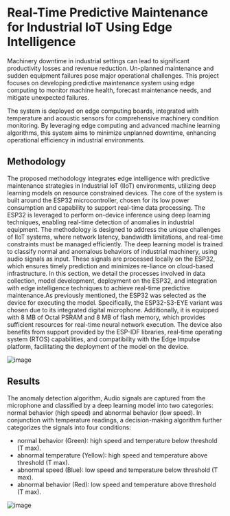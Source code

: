 # Real-Time Predictive Maintenance for Industrial IoT Using Edge Intelligence
Machinery downtime in industrial settings can lead to significant productivity losses and revenue reduction. Un-planned maintenance and sudden equipment failures pose major operational challenges. This project focuses on developing predictive maintenance system using edge computing to monitor machine health, forecast maintenance needs, and mitigate unexpected failures.

The system is deployed on edge computing boards, integrated with temperature and acoustic sensors for comprehensive machinery condition monitoring. By leveraging edge computing and advanced machine learning algorithms, this system aims to minimize unplanned downtime, enhancing operational efficiency in industrial environments.

## Methodology
The proposed methodology integrates edge intelligence with predictive maintenance strategies in Industrial IoT (IIoT) environments, utilizing deep learning models on resource constrained devices. The core of the system is built around the ESP32 microcontroller, chosen for its low power consumption and capability to support real-time data processing. The ESP32 is leveraged to perform on-device inference using deep learning techniques, enabling real-time detection of anomalies in industrial equipment. The methodology is designed to address the unique challenges of IIoT systems, where network latency, bandwidth limitations, and real-time constraints must be managed efficiently. The deep learning model is trained to classify normal and anomalous behaviors of industrial machinery, using audio signals as input. These signals are processed locally on the ESP32, which ensures timely prediction and minimizes re-liance on cloud-based infrastructure. In this section, we detail the processes involved in data collection, model development, deployment on the ESP32, and integration with edge intelligence techniques to achieve real-time predictive maintenance.As previously mentioned, the ESP32 was selected as the device for executing the model. Specifically, the ESP32-S3-EYE variant was chosen due to its integrated digital microphone. Additionally, it is equipped with 8 MB of Octal PSRAM and 8 MB of flash memory, which provides sufficient resources for real-time neural network execution. The device also benefits from support provided by the ESP-IDF libraries, real-time operating system (RTOS) capabilities, and compatibility with the Edge Impulse platform, facilitating the deployment of the model on the device.

![image](https://github.com/user-attachments/assets/cabeef9d-1d3f-462f-a60e-9023d7dbd4f4)

## Results
The anomaly detection algorithm, Audio signals are captured from the microphone and classified by a deep learning model into two categories: normal behavior (high speed) and abnormal behavior (low speed). In conjunction with temperature readings, a decision-making algorithm further categorizes the signals into four conditions:
- normal behavior (Green): high speed and temperature below threshold (T max).
- abnormal temperature (Yellow): high speed and temperature above threshold (T max).
- abnormal speed (Blue): low speed and temperature below threshold (T max).
- abnormal behavior (Red): low speed and temperature above threshold (T max).
  
![image](https://github.com/user-attachments/assets/76bbeea8-e69e-4ce2-a463-c82b83717108)
